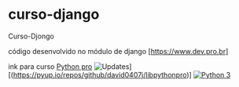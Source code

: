 # curso-django
Curso-Djongo 


código desenvolvido no módulo de django [https://www.dev.pro.br]

ink para curso [Python pro](https://plataforma.dev.pro.br)
![Updates](https://pyup.io/repos/github/david0407j/libpythonpro2/shield.svg)][(https://pyup.io/repos/github/david0407j/libpythonpro)]
[![Python 3](https://pyup.io/repos/github/david0407j/libpythonpro2/python-3-shield.svg)](https://pyup.io/repos/github/david0407j/libpythonpro2/)